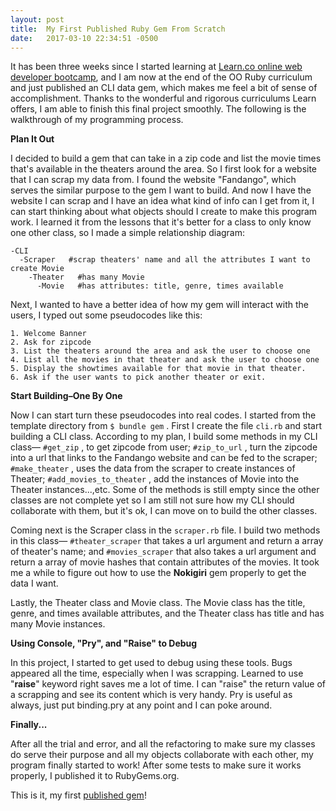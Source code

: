 ```yaml
---
layout: post
title:  My First Published Ruby Gem From Scratch
date:   2017-03-10 22:34:51 -0500
---
```



It has been three weeks since I started learning at [Learn.co online web developer bootcamp](https://www.flatironschool.com/programs/online-community-bootcamp/), and I am now at the end of the OO Ruby curriculum and just published an CLI data gem, which makes me feel a bit of sense of accomplishment.  Thanks to the wonderful and rigorous curriculums Learn offers, I am able to finish this final project smoothly. The following is the walkthrough of my programming process.

**Plan It Out**

I decided to build a gem that can take in a zip code and list the movie times that's available in the theaters around the area. So I first look for a website that I can scrap my data from. I found the website "Fandango", which serves the similar purpose to the gem I want to build. And now I have the website I can scrap and I have an idea what kind of info can I get from it, I can start thinking about what objects should I create to make this program work. I learned it from the lessons that it's better for a class to only know one other class, so I made a simple relationship diagram:


```
-CLI   
  -Scraper   #scrap theaters' name and all the attributes I want to create Movie
    -Theater   #has many Movie
      -Movie   #has attributes: title, genre, times available
```


Next, I wanted to have a better idea of how my gem will interact with the users, I typed out some pseudocodes like this:


```
1. Welcome Banner
2. Ask for zipcode
3. List the theaters around the area and ask the user to choose one
4. List all the movies in that theater and ask the user to choose one
5. Display the showtimes available for that movie in that theater.
6. Ask if the user wants to pick another theater or exit.
```

**Start Building–One By One**

Now I can start turn these pseudocodes into real codes. I started from the template directory from `$ bundle gem` . First I create the file `cli.rb` and start building a CLI class. According to my plan, I build some methods in my CLI class— `#get_zip` , to get zipcode from user;  `#zip_to_url` , turn the zipcode into a url that links to the Fandango website and can be fed to the scraper;  `#make_theater` , uses the data from the scraper to create instances of Theater;  `#add_movies_to_theater` ,  add the instances of Movie into the Theater instances...,etc. Some of the methods is still empty since the other classes are not complete yet so I am still not sure how my CLI should collaborate with them, but it's ok, I can move on to build the other classes.

Coming next is the Scraper class in the  `scraper.rb` file. I build two methods in this class— `#theater_scraper` that takes a url argument and return a array of theater's name; and `#movies_scraper` that also takes a url argument and return a array of movie hashes that contain attributes of the movies. It took me a while to figure out how to use the **Nokigiri** gem properly to get the data I want.

Lastly, the Theater class and Movie class.  The Movie class has the title, genre, and times available attributes, and the Theater
class has title and has many Movie instances.

**Using Console, "Pry", and "Raise" to Debug**

In this project, I started to get used to debug using these tools. Bugs appeared all the time, especially when I was scrapping. Learned to use "**raise**" keyword right saves me a lot of time. I can "raise" the return value of a scrapping and see its content which is very handy. Pry is useful as always, just put binding.pry at any point and I can poke around. 

**Finally...**

After all the trial and error, and all the refactoring to make sure my classes do serve their purpose and all my objects collaborate with each other, my program finally started to work! After some tests to make sure it works properly, I published it to RubyGems.org. 

This is it, my first [published gem](https://github.com/johnsont426)!
